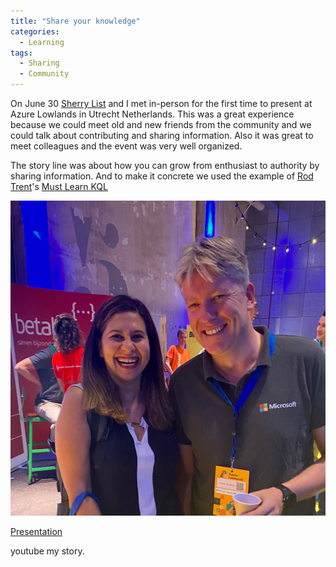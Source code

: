 ```yaml
---
title: "Share your knowledge"
categories:
  - Learning
tags:
  - Sharing
  - Community
---
```


On June 30 [Sherry List](https://twitter.com/sherrrylst) and I met in-person for the first time to present at Azure Lowlands in Utrecht Netherlands. This was a great experience because we could meet old and new friends from the community and we could talk about contributing and sharing information. Also it was great to meet colleagues and the event was very well organized.

The story line was about how you can grow from enthusiast to authority by sharing information. And to make it concrete we used the example of [Rod Trent](https://twitter.com/rodtrent)'s [Must Learn KQL](https://github.com/rod-trent/MustLearnKQL)

![Sherry and Pieter at Azure LowLands](../assets/images/20220630-AzureLowlands.png)

[Presentation](https://github.com/pdebruin/presentations/tree/main/AzureLowlands2022)

youtube my story.

